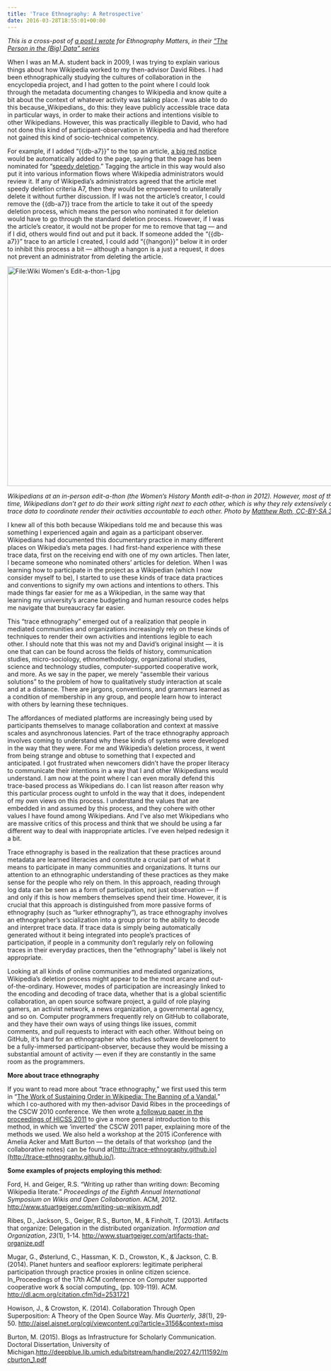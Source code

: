 ```yaml
---
title: 'Trace Ethnography: A Retrospective'
date: 2016-03-28T18:55:01+00:00
---
```

_This is a cross-post of [a post I wrote](http://ethnographymatters.net/blog/2016/03/23/trace-ethnography-a-retrospective/) for Ethnography Matters, in their [&#8220;The Person in the (Big) Data&#8221; series](http://ethnographymatters.net/editions/the-person-in-the-big-data/)_

When I was an M.A. student back in 2009, I was trying to explain various things about how Wikipedia worked to my then-advisor David Ribes. I had been ethnographically studying the cultures of collaboration in the encyclopedia project, and I had gotten to the point where I could look through the metadata documenting changes to Wikipedia and know quite a bit about the context of whatever activity was taking place. _I_ was able to do this because_Wikipedians_ do this: they leave publicly accessible trace data in particular ways, in order to make their actions and intentions visible to other Wikipedians. However, this was practically illegible to David, who had not done this kind of participant-observation in Wikipedia and had therefore not gained this kind of socio-technical competency.

For example, if I added “{{db-a7}}” to the top an article, [a big red notice](https://en.wikipedia.org/wiki/Template:Db-a7) would be automatically added to the page, saying that the page has been nominated for “[speedy deletion](http://enwp.org/WP:CSD).” Tagging the article in this way would also put it into various information flows where Wikipedia administrators would review it. If any of Wikipedia’s administrators agreed that the article met speedy deletion criteria A7, then they would be empowered to unilaterally delete it without further discussion. If I was not the article’s creator, I could remove the {{db-a7}} trace from the article to take it out of the speedy deletion process, which means the person who nominated it for deletion would have to go through the standard deletion process. However, if I was the article’s creator, it would not be proper for me to remove that tag — and if I did, others would find out and put it back. If someone added the “{{db-a7}}” trace to an article I created, I could add “{{hangon}}” below it in order to inhibit this process a bit — although a hangon is a just a request, it does not prevent an administrator from deleting the article.

<div class="wp-caption aligncenter" style="width: 755px; border: 0;">
  <p>
    <img class="aligncenter" src="http://i2.wp.com/upload.wikimedia.org/wikipedia/commons/thumb/5/5b/Wiki_Women%27s_Edit-a-thon-1.jpg/800px-Wiki_Women%27s_Edit-a-thon-1.jpg?resize=680%2C453&ssl=1" alt="File:Wiki Women's Edit-a-thon-1.jpg" width="745" height="496" />
  </p>
  
  <p class="wp-caption-text">
    <em>Wikipedians at an in-person edit-a-thon (the Women’s History Month edit-a-thon in 2012). However, most of the time, Wikipedians don’t get to do their work sitting right next to each other, which is why they rely extensively on trace data to coordinate render their activities accountable to each other. Photo by <a href="https://en.wikipedia.org/wiki/File:Wiki_Women%27s_Edit-a-thon-1.jpg">Matthew Roth, CC-BY-SA 3.0</a></em>
  </p>
</div>

I knew all of this both because Wikipedians told me and because this was something I experienced again and again as a participant observer. Wikipedians had documented this documentary practice in many different places on Wikipedia’s meta pages. I had first-hand experience with these trace data, first on the receiving end with one of my own articles. Then later, I became someone who nominated others’ articles for deletion. When I was learning how to participate in the project as a Wikipedian (which I now consider myself to be), I started to use these kinds of trace data practices and conventions to signify my own actions and intentions to others. This made things far easier for me as a Wikipedian, in the same way that learning my university’s arcane budgeting and human resource codes helps me navigate that bureaucracy far easier.<span id="more-10287"></span>

This “trace ethnography” emerged out of a realization that people in mediated communities and organizations increasingly rely on these kinds of techniques to render their own activities and intentions legible to each other. I should note that this was not my and David’s original insight — it is one that can can be found across the fields of history, communication studies, micro-sociology, ethnomethodology, organizational studies, science and technology studies, computer-supported cooperative work, and more. As we say in the paper, we merely “assemble their various solutions” to the problem of how to qualitatively study interaction at scale and at a distance. There are jargons, conventions, and grammars learned as a condition of membership in any group, and people learn how to interact with others by learning these techniques.

The affordances of mediated platforms are increasingly being used by participants themselves to manage collaboration and context at massive scales and asynchronous latencies. Part of the trace ethnography approach involves coming to understand why these kinds of systems were developed in the way that they were. For me and Wikipedia’s deletion process, it went from being strange and obtuse to something that I expected and anticipated. I got frustrated when newcomers didn’t have the proper literacy to communicate their intentions in a way that I and other Wikipedians would understand. I am now at the point where I can even morally defend this trace-based process as Wikipedians do. I can list reason after reason why this particular process ought to unfold in the way that it does, independent of my own views on this process. I understand the values that are embedded in and assumed by this process, and they cohere with other values I have found among Wikipedians. And I’ve also met Wikipedians who are massive critics of this process and think that we should be using a far different way to deal with inappropriate articles. I’ve even helped redesign it a bit.

Trace ethnography is based in the realization that these practices around metadata are learned literacies and constitute a crucial part of what it means to participate in many communities and organizations. It turns our attention to an ethnographic understanding of these practices as they make sense for the people who rely on them. In this approach, reading through log data can be seen as a form of participation, not just observation — if and only if this is how members themselves spend their time. However, it is crucial that this approach is distinguished from more passive forms of ethnography (such as “lurker ethnography”), as trace ethnography involves an ethnographer’s socialization into a group prior to the ability to decode and interpret trace data. If trace data is simply being automatically generated without it being integrated into people’s practices of participation, if people in a community don’t regularly rely on following traces in their everyday practices, then the “ethnography” label is likely not appropriate.

Looking at all kinds of online communities and mediated organizations, Wikipedia’s deletion process might appear to be the most arcane and out-of-the-ordinary. However, modes of participation are increasingly linked to the encoding and decoding of trace data, whether that is a global scientific collaboration, an open source software project, a guild of role playing gamers, an activist network, a news organization, a governmental agency, and so on. Computer programmers frequently rely on GitHub to collaborate, and they have their own ways of using things like issues, commit comments, and pull requests to interact with each other. Without being on GitHub, it’s hard for an ethnographer who studies software development to be a fully-immersed participant-observer, because they would be missing a substantial amount of activity — even if they are constantly in the same room as the programmers.

**More about trace ethnography**

If you want to read more about “trace ethnography,” we first used this term in “[The Work of Sustaining Order in Wikipedia: The Banning of a Vandal](http://www.stuartgeiger.com/papers/cscw-sustaining-order-wikipedia.pdf),” which I co-authored with my then-advisor David Ribes in the proceedings of the CSCW 2010 conference. We then wrote [a followup paper in the proceedings of HICSS 2011](http://www.stuartgeiger.com/trace-ethnography-hicss-geiger-ribes.pdf) to give a more general introduction to this method, in which we ‘inverted’ the CSCW 2011 paper, explaining more of the methods we used. We also held a workshop at the 2015 iConference with Amelia Acker and Matt Burton — the details of that workshop (and the collaborative notes) can be found at[http://trace-ethnography.github.io](http://trace-ethnography.github.io/).

**Some examples of projects employing this method:**

Ford, H. and Geiger, R.S. “Writing up rather than writing down: Becoming Wikipedia literate.” _Proceedings of the Eighth Annual International Symposium on Wikis and Open Collaboration_. ACM, 2012. <http://www.stuartgeiger.com/writing-up-wikisym.pdf>

Ribes, D., Jackson, S., Geiger, R.S., Burton, M., & Finholt, T. (2013). Artifacts that organize: Delegation in the distributed organization. _Information and Organization_, _23_(1), 1-14. <http://www.stuartgeiger.com/artifacts-that-organize.pdf>

Mugar, G., Østerlund, C., Hassman, K. D., Crowston, K., & Jackson, C. B. (2014). Planet hunters and seafloor explorers: legitimate peripheral participation through practice proxies in online citizen science. In_Proceedings of the 17th ACM conference on Computer supported cooperative work & social computing_ (pp. 109-119). ACM. <http://dl.acm.org/citation.cfm?id=2531721>

Howison, J., & Crowston, K. (2014). Collaboration Through Open Superposition: A Theory of the Open Source Way. _Mis Quarterly_, _38_(1), 29-50. <http://aisel.aisnet.org/cgi/viewcontent.cgi?article=3156&context=misq>

Burton, M. (2015). Blogs as Infrastructure for Scholarly Communication. Doctoral Dissertation, University of Michigan.<http://deepblue.lib.umich.edu/bitstream/handle/2027.42/111592/mcburton_1.pdf>
